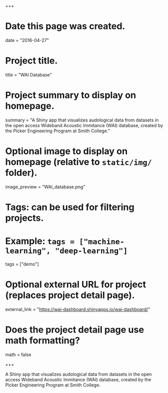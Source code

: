 +++
# Date this page was created.
date = "2016-04-27"

# Project title.
title = "WAI Database"

# Project summary to display on homepage.
summary = "A Shiny app that visualizes audological data from datasets in the open access Wideband Acoustic Immitance (WAI) database, created by the Picker Engineering Program at Smith College."

# Optional image to display on homepage (relative to `static/img/` folder).
image_preview = "WAI_database.png"

# Tags: can be used for filtering projects.
# Example: `tags = ["machine-learning", "deep-learning"]`
tags = ["demo"]

# Optional external URL for project (replaces project detail page).
external_link = "https://wai-dashboard.shinyapps.io/wai-dashboard/"

# Does the project detail page use math formatting?
math = false

+++

A Shiny app that visualizes audological data from datasets in the open access Wideband Acoustic Immitance (WAI) database, created by the Picker Engineering Program at Smith College.